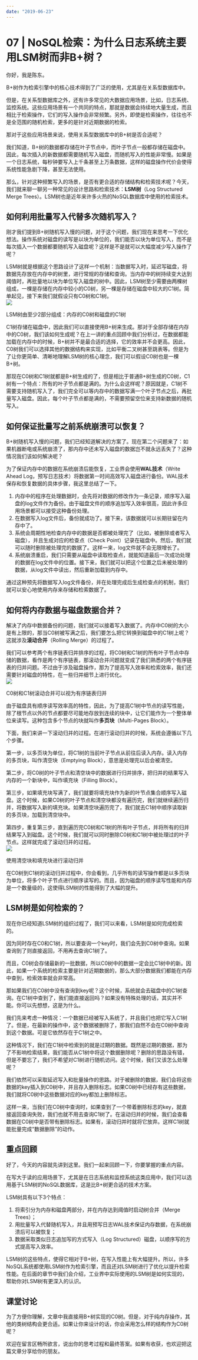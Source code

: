 ```yaml
---
date: "2019-06-23"
---  
```

      
# 07 | NoSQL检索：为什么日志系统主要用LSM树而非B+树？
你好，我是陈东。

B+树作为检索引擎中的核心技术得到了广泛的使用，尤其是在关系型数据库中。

但是，在关系型数据库之外，还有许多常见的大数据应用场景，比如，日志系统、监控系统。这些应用场景有一个共同的特点，那就是数据会持续地大量生成，而且相比于检索操作，它们的写入操作会非常频繁。另外，即使是检索操作，往往也不是全范围的随机检索，更多的是针对近期数据的检索。

那对于这些应用场景来说，使用关系型数据库中的B+树是否合适呢？

我们知道，B+树的数据都存储在叶子节点中，而叶子节点一般都存储在磁盘中。因此，每次插入的新数据都需要随机写入磁盘，而随机写入的性能非常慢。如果是一个日志系统，每秒钟要写入上千条甚至上万条数据，这样的磁盘操作代价会使得系统性能急剧下降，甚至无法使用。

那么，针对这种频繁写入的场景，是否有更合适的存储结构和检索技术呢？今天，我们就来聊一聊另一种常见的设计思路和检索技术：**LSM树**（Log Structured Merge Trees）。LSM树也是近年来许多火热的NoSQL数据库中使用的检索技术。

## 如何利用批量写入代替多次随机写入？

刚才我们提到B+树随机写入慢的问题，对于这个问题，我们现在来思考一下优化想法。操作系统对磁盘的读写是以块为单位的，我们能否以块为单位写入，而不是每次插入一个数据都要随机写入磁盘呢？这样是不是就可以大幅度减少写入操作了呢？

<!-- [[[read_end]]] -->

LSM树就是根据这个思路设计了这样一个机制：当数据写入时，延迟写磁盘，将数据先存放在内存中的树里，进行常规的存储和查询。当内存中的树持续变大达到阈值时，再批量地以块为单位写入磁盘的树中。因此，LSM树至少需要由两棵树组成，一棵是存储在内存中较小的C0树，另一棵是存储在磁盘中较大的C1树。简单起见，接下来我们就假设只有C0树和C1树。  
![](./httpsstatic001geekbangorgresourceimage32613254e0cc752753de51e436e0f18ea761.jpg)

LSM树由至少2部分组成：内存的C0树和磁盘的C1树

C1树存储在磁盘中，因此我们可以直接使用B+树来生成。那对于全部存储在内存中的C0树，我们该如何生成呢？在上一讲的重点回顾中我们分析过，在数据都能加载在内存中的时候，B+树并不是最合适的选择，它的效率并不会更高。因此，C0树我们可以选择其他的数据结构来实现，比如平衡二叉树甚至跳表等。但是为了让你更简单、清晰地理解LSM树的核心理念，我们可以假设C0树也是一棵B+树。

那现在C0树和C1树就都是B+树生成的了，但是相比于普通B+树生成的C0树，C1树有一个特点：所有的叶子节点都是满的。为什么会这样呢？原因就是，C1树不需要支持随机写入了，我们完全可以等内存中的数据写满一个叶子节点之后，再批量写入磁盘。因此，每个叶子节点都是满的，不需要预留空位来支持新数据的随机写入。

## 如何保证批量写之前系统崩溃可以恢复？

B+树随机写入慢的问题，我们已经知道解决的方案了。现在第二个问题来了：如果机器断电或系统崩溃了，那内存中还未写入磁盘的数据岂不就永远丢失了？这种情况我们该如何解决呢？

为了保证内存中的数据在系统崩溃后能恢复，工业界会使用**WAL技术**（Write Ahead Log，预写日志技术）将数据第一时间高效写入磁盘进行备份。WAL技术保存和恢复数据的具体步骤，我这里总结了一下。

1.  内存中的程序在处理数据时，会先将对数据的修改作为一条记录，顺序写入磁盘的log文件作为备份。由于磁盘文件的顺序追加写入效率很高，因此许多应用场景都可以接受这种备份处理。
2.  在数据写入log文件后，备份就成功了。接下来，该数据就可以长期驻留在内存中了。
3.  系统会周期性地检查内存中的数据是否都被处理完了（比如，被删除或者写入磁盘），并且生成对应的检查点（Check Point）记录在磁盘中。然后，我们就可以随时删除被处理完的数据了。这样一来，log文件就不会无限增长了。
4.  系统崩溃重启，我们只需要从磁盘中读取检查点，就能知道最后一次成功处理的数据在log文件中的位置。接下来，我们就可以把这个位置之后未被处理的数据，从log文件中读出，然后重新加载到内存中。

通过这种预先将数据写入log文件备份，并在处理完成后生成检查点的机制，我们就可以安心地使用内存来存储和检索数据了。

## 如何将内存数据与磁盘数据合并？

解决了内存中数据备份的问题，我们就可以接着写入数据了。内存中C0树的大小是有上限的，那当C0树被写满之后，我们要怎么把它转换到磁盘中的C1树上呢？这就涉及**滚动合并**（Rolling Merge）的过程了。

我们可以参考两个有序链表归并排序的过程，将C0树和C1树的所有叶子节点中存储的数据，看作是两个有序链表，那滚动合并问题就变成了我们熟悉的两个有序链表的归并问题。不过由于涉及磁盘操作，那为了提高写入效率和检索效率，我们还需要针对磁盘的特性，在一些归并细节上进行优化。  
![](./httpsstatic001geekbangorgresourceimage5e6e5ef5e0fde225587076b2f6d673f1c26e.jpg)

C0树和C1树滚动合并可以视为有序链表归并

由于磁盘具有顺序读写效率高的特性，因此，为了提高C1树中节点的读写性能，除了根节点以外的节点都要尽可能地存放到连续的块中，让它们能作为一个整体单位来读写。这种包含多个节点的块就叫作**多页块**（Multi-Pages Block）。

下面，我们来讲一下滚动归并的过程。在进行滚动归并的时候，系统会遵循以下几个步骤。

第一步，以多页块为单位，将C1树的当前叶子节点从前往后读入内存。读入内存的多页块，叫作清空块（Emptying Block），意思是处理完以后会被清空。

第二步，将C0树的叶子节点和清空块中的数据进行归并排序，把归并的结果写入内存的一个新块中，叫作填充块（Filling Block）。

第三步，如果填充块写满了，我们就要将填充块作为新的叶节点集合顺序写入磁盘。这个时候，如果C0树的叶子节点和清空块都没有遍历完，我们就继续遍历归并，将数据写入新的填充块。如果清空块遍历完了，我们就去C1树中顺序读取新的多页块，加载到清空块中。

第四步，重复第三步，直到遍历完C0树和C1树的所有叶子节点，并将所有的归并结果写入到磁盘。这个时候，我们就可以同时删除C0树和C1树中被处理过的叶子节点。这样就完成了滚动归并的过程。  
![](./httpsstatic001geekbangorgresourceimage8db18d66098f003da6d5845993f6f5cee1b1.jpeg)

使用清空块和填充块进行滚动归并

在C0树到C1树的滚动归并过程中，你会看到，几乎所有的读写操作都是以多页块为单位，将多个叶子节点进行顺序读写的。而且，因为磁盘的顺序读写性能和内存是一个数量级的，这使得LSM树的性能得到了大幅的提升。

## LSM树是如何检索的？

现在你已经知道LSM树的组织过程了，我们可以来看，LSM树是如何完成检索的。

因为同时存在C0和C1树，所以要查询一个key时，我们会先到C0树中查询。如果查询到了则直接返回，不用再去查询C1树了。

而且，C0树会存储最新的一批数据，所以C0树中的数据一定会比C1树中的新。因此，如果一个系统的检索主要是针对近期数据的，那么大部分数据我们都能在内存中查到，检索效率就会非常高。

那如果我们在C0树中没有查询到key呢？这个时候，系统就会去磁盘中的C1树查询。在C1树中查到了，我们能直接返回吗？如果没有特殊处理的话，其实并不能。你可以先想想，这是为什么。

我们先来考虑一种情况：一个数据已经被写入系统了，并且我们也把它写入C1树了。但是，在最新的操作中，这个数据被删除了，那我们自然不会在C0树中查询到这个数据。可是它依然存在于C1树之中。

这种情况下，我们在C1树中检索到的就是过期的数据。既然是过期的数据，那为了不影响检索结果，我们能否从C1树中将这个数据删除呢？删除的思路没有错，但是不要忘了，我们不希望对C1树进行随机访问。这个时候，我们又该怎么处理呢？

我们依然可以采取延迟写入和批量操作的思路。对于被删除的数据，我们会将这些数据的key插入到C0树中，并且存入删除标志。如果C0树中已经存有这些数据，我们就将C0树中这些数据对应的key都加上删除标志。

这样一来，当我们在C0树中查询时，如果查到了一个带着删除标志的key，就直接返回查询失败，我们也就不用去查询C1树了。在滚动归并的时候，我们会查看数据在C0树中是否带有删除标志。如果有，滚动归并时就将它放弃。这样C1树就能批量完成“数据删除”的动作。

## 重点回顾

好了，今天的内容就先讲到这里。我们一起来回顾一下，你要掌握的重点内容。

在写大于读的应用场景下，尤其是在日志系统和监控系统这类应用中，我们可以选用基于LSM树的NoSQL数据库，这是比B+树更合适的技术方案。

LSM树具有以下3个特点：

1.  将索引分为内存和磁盘两部分，并在内存达到阈值时启动树合并（Merge Trees）；
2.  用批量写入代替随机写入，并且用预写日志WAL技术保证内存数据，在系统崩溃后可以被恢复；
3.  数据采取类似日志追加写的方式写入（Log Structured）磁盘，以顺序写的方式提高写入效率。

LSM树的这些特点，使得它相对于B+树，在写入性能上有大幅提升。所以，许多NoSQL系统都使用LSM树作为检索引擎，而且还对LSM树进行了优化以提升检索性能。在后面的章节中我们会介绍，工业界中实际使用的LSM树是如何实现的，帮助你对LSM树有更深入的认识。

## 课堂讨论

为了方便你理解，文章中我直接用B+树实现的C0树。但是，对于纯内存操作，其他的类树结构会更合适。如果让你来设计的话，你会采用怎么样的结构作为C0树呢？

欢迎在留言区畅所欲言，说出你的思考过程和最终答案。如果有收获，也欢迎把这篇文章分享给你的朋友。